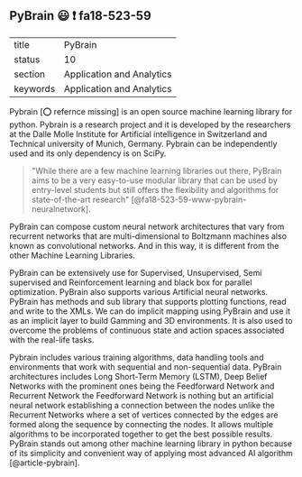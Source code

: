 ## PyBrain :smiley: :exclamation: fa18-523-59


|          |                           |
| -------- | ------------------------- |
| title    | PyBrain                   | 
| status   | 10                        |
| section  | Application and Analytics |
| keywords | Application and Analytics |

Pybrain [:o: refernce missing] is an open source machine learning library for python. Pybrain
is a research project and it is developed by the researchers at the
Dalle Molle Institute for Artificial intelligence in Switzerland and
Technical university of Munich, Germany. Pybrain can be independently
used and its only dependency is on SciPy.

> "While there are a few machine learning libraries out there, PyBrain
> aims to be a very easy-to-use modular library that can be used by
> entry-level students but still offers the flexibility and algorithms
> for state-of-the-art research"
> [@fa18-523-59-www-pybrain-neuralnetwork].

PyBrain can compose custom neural network architectures that vary from
recurrent networks that are multi-dimensional to Boltzmann machines
also known as convolutional networks. And in this way, it is different
from the other Machine Learning Libraries.

PyBrain can be extensively use for Supervised, Unsupervised, Semi
supervised and Reinforcement learning and black box for parallel
optimization. PyBrain also supports various Artificial neural
networks. PyBrain has methods and sub library that supports plotting
functions, read and write to the XMLs. We can do implicit mapping
using PyBrain and use it as an implicit layer to build Gamming and 3D
environments. It is also used to overcome the problems of continuous
state and action spaces associated with the real-life tasks.

Pybrain includes various training algorithms, data handling tools and
environments that work with sequential and non-sequential data.
PyBrain architectures includes Long Short-Term Memory (LSTM), Deep
Belief Networks with the prominent ones being the Feedforward Network
and Recurrent Network the Feedforward Network is nothing but an
artificial neural network establishing a connection between the nodes
unlike the Recurrent Networks where a set of vertices connected by the
edges are formed along the sequence by connecting the nodes. It allows
multiple algorithms to be incorporated together to get the best
possible results. PyBrain stands out among other machine learning
library in python because of its simplicity and convenient way of
applying most advanced AI algorithm [@article-pybrain].
